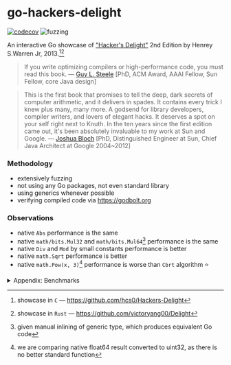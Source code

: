 # go-hackers-delight

[![codecov](https://codecov.io/gh/nikolaydubina/go-hackers-delight/graph/badge.svg?token=660JQtUmiO)](https://codecov.io/gh/nikolaydubina/go-hackers-delight)
![fuzzing](https://img.shields.io/badge/fuzzing-active-brightgreen)

An interactive Go showcase of ["Hacker's Delight"](https://en.wikipedia.org/wiki/Hacker%27s_Delight) 2nd Edition by Henrey S.Warren Jr, 2013.[^1][^2]

> If you write optimizing compilers or high-performance code, you must read this book.
> — [Guy L. Steele](https://en.wikipedia.org/wiki/Guy_L._Steele_Jr.) [PhD, ACM Award, AAAI Fellow, Sun Fellow, core Java design]

> This is the first book that promises to tell the deep, dark secrets of computer arithmetic, and it delivers in spades. It contains every trick I knew plus many, many more.
> A godsend for library developers, compiler writers, and lovers of elegant hacks.
> It deserves a spot on your self right next to Knuth.
> In the ten years since the first edition came out, it's been absolutely invaluable to my work at Sun and Google.
> — [Joshua Bloch](https://en.wikipedia.org/wiki/Joshua_Bloch) [PhD, Distinguished Engineer at Sun, Chief Java Architect at Google 2004~2012]

### Methodology

* extensively fuzzing
* not using any Go packages, not even standard library
* using generics whenever possible
* verifying compiled code via https://godbolt.org

### Observations

* native `Abs` performance is the same
* native `math/bits.Mul32` and `math/bits.Mul64`[^3] performance is the same
* native `Div` and `Mod` by small constants performance is better
* native `math.Sqrt` performance is better
* native `math.Pow(x, 3)`[^4] performance is worse than `Cbrt` algorithm ⭐️

<details><summary>Appendix: Benchmarks</summary>

```bash
$ go test -bench .
goos: darwin
goarch: arm64
pkg: github.com/nikolaydubina/go-hackers-delight
BenchmarkNoop/---------------------------------16         	1000000000	         0.0000001 ns/op
BenchmarkAbs/basic-16                                     	1000000000	         0.9349 ns/op
BenchmarkAbs/Abs-16                                       	1000000000	         0.9343 ns/op
BenchmarkAbs/Abs2-16                                      	1000000000	         0.9370 ns/op
BenchmarkAbs/Abs3-16                                      	1000000000	         0.9317 ns/op
BenchmarkAbs/Abs4-16                                      	1000000000	         0.9537 ns/op
BenchmarkAbs/AbsFastMul-16                                	1000000000	         0.9445 ns/op
BenchmarkCompress/Compress-16                             	100000000	        10.64 ns/op
BenchmarkCompress/Compress2-16                            	57345729	        21.44 ns/op
BenchmarkMul/uint32/basic-16                              	602453996	         1.998 ns/op
BenchmarkMul/uint32/MultiplyHighOrder32-16                	592384160	         2.023 ns/op
BenchmarkMul/uint64/basic-16                              	996021441	         1.202 ns/op
BenchmarkMul/uint64/MultiplyHighOrder64-16                	594833374	         2.025 ns/op
BenchmarkDivMod/DivMod/3/basic-16                         	1000000000	         0.8379 ns/op
BenchmarkDivMod/DivMod/3/DivMod3Signed-16                 	617622705	         1.933 ns/op
BenchmarkDivMod/DivMod/3/DivMod3Signed2-16                	1000000000	         1.072 ns/op
BenchmarkDivMod/DivMod/7/basic-16                         	1000000000	         0.8327 ns/op
BenchmarkDivMod/DivMod/7/DivMod7Signed-16                 	562568671	         2.126 ns/op
BenchmarkDivMod/Div/3/basic-16                            	1000000000	         0.8312 ns/op
BenchmarkDivMod/Div/3/Div3Signed-16                       	791429696	         1.518 ns/op
BenchmarkDivMod/Div/3/Div3ShiftSigned-16                  	889857019	         1.329 ns/op
BenchmarkDivMod/Div/7/basic-16                            	1000000000	         0.8317 ns/op
BenchmarkDivMod/Div/7/Div7Signed-16                       	745011523	         1.608 ns/op
BenchmarkDivMod/Div/7/Div7ShiftSigned-16                  	841457688	         1.426 ns/op
BenchmarkDivMod/Mod/3/basic-16                            	1000000000	         0.8315 ns/op
BenchmarkDivMod/Mod/3/Mod3Signed-16                       	811895162	         1.499 ns/op
BenchmarkDivMod/Mod/3/Mod3Signed2-16                      	1000000000	         0.8305 ns/op
BenchmarkDivMod/Mod/7/basic-16                            	1000000000	         0.8369 ns/op
BenchmarkDivMod/Mod/7/Mod7Signed-16                       	766542748	         1.562 ns/op
BenchmarkDivMod/Mod/7/Mod7Signed2-16                      	1000000000	         1.094 ns/op
BenchmarkDivMod/Mod/10/basic-16                           	1000000000	         0.8311 ns/op
BenchmarkDivMod/Mod/10/Mod10Signed-16                     	835493868	         1.379 ns/op
BenchmarkDivMod/DivExact/7/basic-16                       	1000000000	         0.9218 ns/op
BenchmarkDivMod/DivExact/7/DivExact7-16                   	1000000000	         0.9235 ns/op
BenchmarkDivMod/DivExact/7/Div7Signed-16                  	718700412	         1.665 ns/op
BenchmarkDivMod/DivExact/7/Div7ShiftSigned-16             	807302046	         1.483 ns/op
BenchmarkSqrt/basic-16                                    	1000000000	         1.020 ns/op
BenchmarkSqrt/SqrtNewton-16                               	170720365	         5.981 ns/op
BenchmarkSqrt/SqrtBinarySearch-16                         	77295098	        15.77 ns/op
BenchmarkSqrt/SqrtShiftAndSubtract-16                     	136669647	         8.790 ns/op
PASS
ok  	github.com/nikolaydubina/go-hackers-delight	49.760s
```
</details>

[^1]: showcase in `C` — https://github.com/hcs0/Hackers-Delight
[^2]: showcase in `Rust` — https://github.com/victoryang00/Delight
[^3]: given manual inlining of generic type, which produces equivalent Go code
[^4]: we are comparing native float64 result converted to uint32, as there is no better standard function
